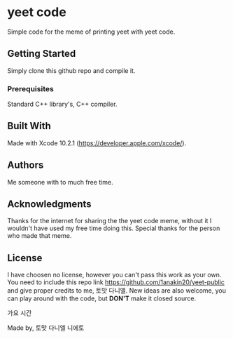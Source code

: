 # yeet code

Simple code for the meme of printing yeet with yeet code.

## Getting Started

Simply clone this github repo and compile it.

### Prerequisites

Standard C++ library's, C++ compiler.

## Built With

Made with Xcode 10.2.1 (https://developer.apple.com/xcode/).

## Authors

Me someone with to much free time.

## Acknowledgments

Thanks for the internet for sharing the the yeet code meme, without it I wouldn't have used my free time doing this.
Special thanks for the person who made that meme.

## License
I have choosen no license, however you can't pass this work as your own. You need to include this repo link
https://github.com/1anakin20/yeet-public
and give proper credits to me, 토맛 다니엘. 
New ideas are also welcome, you can play around with the code, but **DON'T** make it closed source.

가요 시간

Made by, 토맛 다니엘 니에토
